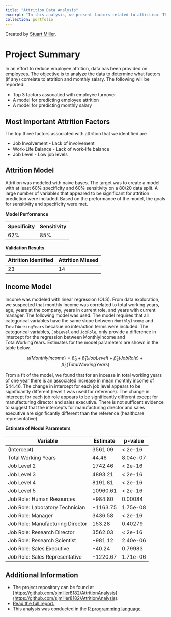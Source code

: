 ```yaml
---
title: "Attrition Data Analysis"
excerpt: "In this analysis, we present factors related to attrition. Three top factors are presented and relations to other factors are described. Models for attrition and income are presented along with a discussion on performance. Results of the income modeling are interpreted. Finally, some other trends in the data are described..<br/><img src='/images/portfolio/attrition_banner.png'>"
collection: portfolio
---
```


Created by [Stuart Miller](https://github.com/sjmiller8182).

# Project Summary

In an effort to reduce employee attrition, data has been provided on employees. 
The objective is to analyze the data to determine what factors (if any) correlate to attrition and monthly salary. 
The following will be reported:

* Top 3 factors assocatied with employee turnover
* A model for predicting employee attrition
* A model for predicting monthly salary


## Most Important Attrition Factors

The top three factors associated with attrition that we identified are

* Job Involvement - Lack of involvement
* Work-Life Balance - Lack of work-life balance
* Job Level - Low job levels

## Attrition Model

Attrition was modeled with naive bayes.
The target was to create a model with at least 60% specificity and 60% sensitivity on a 80/20 data split. 
A large number of variables that appeared to be significant for attrition prediction were included. 
Based on the preformance of the model, the goals for sensitivity and specificity were met.

**Model Performance**

| Specificity | Sensitivity |
|--|--|
| 62% | 85% |


**Validation Results**

| Attrition Identified | Attrition Missed |
|--|--|
| 23 | 14 |

## Income Model

Income was modeled with linear regression (OLS).
From data exploration, we suspected that monthly income was correlated to total working years, age, years at the company, years in current role, and years with current manager. 
The following model was used.
The model requires that all categorical variables have the same slope between `MonthlyIncome` and `TotalWorkingYears` becasue no interaction terms were included. 
The categorical variables, `JobLevel` and `JobRole`, only provide a difference in intercept for the regression between MonthlyIncome and TotalWorkingYears.
Estimates for the model parameters are shown in the table below.

$$
\mu \{MonthlyIncome\}=\hat{\beta}_0+\hat{\beta}_1(JobLevel)+\hat{\beta}_2(JobRole)+\hat{\beta}_3(TotalWorkingYears)
$$


From a fit of the model, we found that for an incease in total working years of one year there is an associated increase in mean monthly income of $44.46.
The change in intercept for each job level appears to be significantly different (level 1 was used for reference). 
The change in intercept for each job role appears to be significantly different except for manufacturing director and sales executive. 
There is not sufficent evidence to suggest that the intercepts for manufacturing director and sales executive are significantly different than the reference (healthcare representative).

**Estimate of Model Parameters**

| Variable | Estimate | p-value | 
|----------|----------|---------|
| (Intercept) | 3561.09 | < 2e-16 | 
| Total Working Years | 44.46 | 8.04e-07 | 
| Job Level 2 | 1742.46 | < 2e-16 | 
| Job Level 3 | 4893.21 | < 2e-16 | 
| Job Level 4 | 8191.81 | < 2e-16 | 
| Job Level 5 | 10960.61 | < 2e-16 | 
| Job Role: Human Resources | -984.80 | 0.00084 | 
| Job Role: Laboratory Technician | -1163.75 | 1.75e-08 | 
| Job Role: Manager | 3436.58 | < 2e-16 | 
| Job Role: Manufacturing Director | 153.28 | 0.40279 | 
| Job Role: Research Director | 3562.03 | < 2e-16 | 
| Job Role: Research Scientist | -981.12 | 2.40e-06 | 
| Job Role: Sales Executive | -40.24 | 0.79983 | 
| Job Role: Sales Representative | -1220.67 | 1.71e-06 | 

## Additional Information

* The project repository can be found at [https://github.com/sjmiller8182/AttritionAnalysis](https://github.com/sjmiller8182/AttritionAnalysis).
* [Read the full report.](https://sjmiller8182.github.io/AttritionAnalysis/reports/CaseStudy2DDS.html)
* This analysis was conducted in the [R programming language](https://www.r-project.org/about.html).

